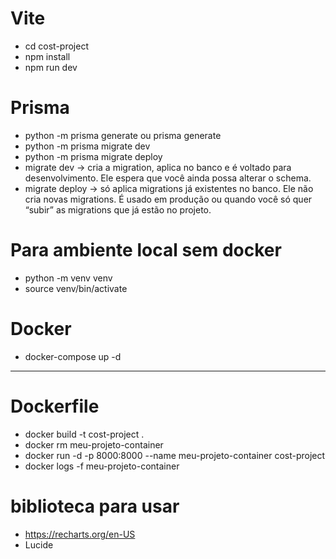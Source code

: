 # Vite
- cd cost-project
- npm install
- npm run dev

<!-- # back
- pip install --upgrade pip
- pip install -r requirements.txt
- uvicorn run:app --reload --host 0.0.0.0 --port 8000

Caso de erro no pydantic use: pip install --upgrade "pydantic>=2.0.0" -->

# Prisma
- python -m prisma generate ou prisma generate
- python -m prisma migrate dev
- python -m prisma migrate deploy
- migrate dev → cria a migration, aplica no banco e é voltado para desenvolvimento. Ele espera que você ainda possa alterar o schema.
- migrate deploy → só aplica migrations já existentes no banco. Ele não cria novas migrations. É usado em produção ou quando você só quer “subir” as migrations que já estão no projeto.

# Para ambiente local sem docker
- python -m venv venv
- source venv/bin/activate

# Docker
- docker-compose up -d
-----------------------------------------
# Dockerfile
- docker build -t cost-project .
- docker rm meu-projeto-container
- docker run -d -p 8000:8000 --name meu-projeto-container cost-project
- docker logs -f meu-projeto-container

# biblioteca para usar
- https://recharts.org/en-US
- Lucide
